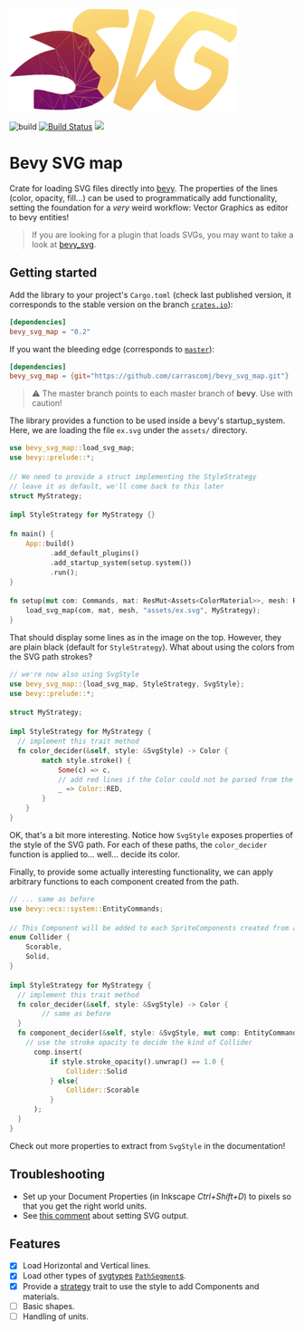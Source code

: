 <p align="left">
<img height=180 src="./assets/bevy_svg_map_logo.svg" alt="Project logo">
</p>

![build](https://github.com/carrascomj/bevy_svg_map/workflows/build/badge.svg?branch=master)
[![Build Status](https://img.shields.io/crates/v/bevy_svg_map.svg)](https://crates.io/crates/bevy_svg_map/)
[![](https://docs.rs/bevy_svg_map/badge.svg)](https://docs.rs/bevy_svg_map)

# Bevy SVG map


Crate for loading SVG files directly into [bevy](https://github.com/bevyengine/bevy/).
The properties of the lines (color, opacity, fill…) can be used to programmatically
add functionality, setting the foundation for a _very_ weird workflow: Vector Graphics as editor to bevy entities!

> If you are looking for a plugin that loads SVGs, you may want to take a look at [bevy_svg](https://github.com/Weasy666/bevy_svg).

## Getting started
Add the library to your project's `Cargo.toml` (check last published version,
it corresponds to the stable version on the branch [`crates.io`](https://github.com/carrascomj/bevy_svg_map/tree/crates-io)):
```toml
[dependencies]
bevy_svg_map = "0.2"
```
If you want the bleeding edge (corresponds to [`master`](https://github.com/carrascomj/bevy_svg_map/tree/master/)):
```toml
[dependencies]
bevy_svg_map = {git="https://github.com/carrascomj/bevy_svg_map.git"}
```
> :warning: The master branch points to each master branch of **bevy**. Use with caution!

The library provides a function to be used inside a bevy's startup_system.
Here, we are loading the file `ex.svg` under the `assets/` directory.

```rust
use bevy_svg_map::load_svg_map;
use bevy::prelude::*;

// We need to provide a struct implementing the StyleStrategy
// leave it as default, we'll come back to this later
struct MyStrategy;

impl StyleStrategy for MyStrategy {}

fn main() {
    App::build()
          .add_default_plugins()
          .add_startup_system(setup.system())
          .run();
}

fn setup(mut com: Commands, mat: ResMut<Assets<ColorMaterial>>, mesh: ResMut<Assets<Mesh>>) {
    load_svg_map(com, mat, mesh, "assets/ex.svg", MyStrategy);
}
```
That should display some lines as in the image on the top. However, they are plain
black (default for `StyleStrategy`). What about using the colors from the SVG
path strokes?
```rust
// we're now also using SvgStyle
use bevy_svg_map::{load_svg_map, StyleStrategy, SvgStyle};
use bevy::prelude::*;

struct MyStrategy;

impl StyleStrategy for MyStrategy {
  // implement this trait method
  fn color_decider(&self, style: &SvgStyle) -> Color {
        match style.stroke() {
            Some(c) => c,
            // add red lines if the Color could not be parsed from the SVG
            _ => Color::RED,
        }
    }
}
```
OK, that's a bit more interesting. Notice how `SvgStyle` exposes properties of
the style of the SVG path. For each of these paths, the `color_decider`
function is applied to… well… decide its color.

Finally, to provide some actually interesting functionality, we can apply
arbitrary functions to each component created from the path.

```rust
// ... same as before
use bevy::ecs::system::EntityCommands;

// This Component will be added to each SpriteComponents created from a path
enum Collider {
    Scorable,
    Solid,
}

impl StyleStrategy for MyStrategy {
  // implement this trait method
  fn color_decider(&self, style: &SvgStyle) -> Color {
        // same as before
  }
  fn component_decider(&self, style: &SvgStyle, mut comp: EntityCommands) {
    // use the stroke opacity to decide the kind of Collider
      comp.insert(
          if style.stroke_opacity().unwrap() == 1.0 {
              Collider::Solid
          } else{
              Collider::Scorable
          }
      );
  }
}
```

Check out more properties to extract from `SvgStyle` in the documentation!

## Troubleshooting
* Set up your Document Properties (in Inkscape _Ctrl+Shift+D_) to pixels so that you get the right world units.
* See [this comment](https://github.com/carrascomj/bevy_svg_map/issues/1#issuecomment-706611397) about setting SVG output.

## Features
* [x] Load Horizontal and Vertical lines.
* [x] Load other types of [svgtypes](https://github.com/RazrFalcon/svgtypes) [`PathSegment`s]().
* [x] Provide a [strategy](https://en.wikipedia.org/wiki/Strategy_pattern) trait
to use the style to add Components and materials.
* [ ] Basic shapes.
* [ ] Handling of units.
